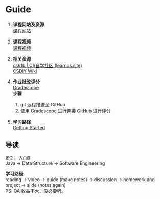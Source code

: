 # Guide

1. **课程网站及资源**  
	[课程网站](https://sp21.datastructur.es/)

2. **课程视频**  
	[课程视频](https://www.bilibili.com/video/BV1q3411V7rS?vd_source=693f010744accaf92a808489a5e7e31f)

3. **相关资源**  
	[cs61b | CS自学社区 (learncs.site)](https://www.learncs.site/docs/curriculum-resource/cs61b)  
	[CSDIY Wiki](https://csdiy.wiki/%E6%95%B0%E6%8D%AE%E7%BB%93%E6%9E%84%E4%B8%8E%E7%AE%97%E6%B3%95/CS61B/#_3)

4. **作业批改评分**  
	[Gradescope](https://www.gradescope.com/courses/137626)  
	**步骤**  
	1. git 远程推送至 GitHub  
	2. 使用 Gradescope 进行连接 GitHub 进行评分

5. **学习路径**  
[Getting Started](https://sp21.datastructur.es/materials/guides/getting-started)

## 导读

`定位： 入门课`  
Java -> Data Structure -> Software Engineering

**学习路径**  
reading -> video -> guide (make notes) -> discussion -> homework and project -> slide (notes again)  
PS: QA 收益不大，没必要听。




